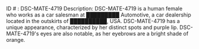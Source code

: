 ID # : DSC-MATE-4719
Description: DSC-MATE-4719 is a human female who works as a car salesman at █████████ Automotive, a car dealership located in the outskirts of ██████████, USA. DSC-MATE-4719 has a unique appearance, characterized by her distinct spots and purple lip. DSC-MATE-4719's eyes are also notable, as her eyebrows are a bright shade of orange.